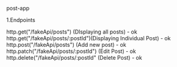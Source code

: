 post-app

1.Endpoints

http.get("/fakeApi/posts") (DIsplaying all posts) -  ok 
http.get("/fakeApi/posts/:postId")(Displaying Individual Post) - ok  
http.post("/fakeApi/posts") (Add new post) - ok
http.patch("/fakeApi/posts/:postId") (Edit Post) - ok 
http.delete("/fakeApi/posts/:postId" (Delete Post) - ok 


